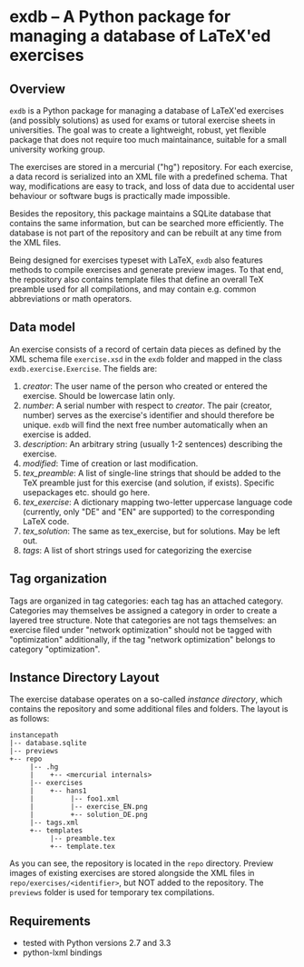 exdb – A Python package for managing a database of LaTeX'ed exercises
=====================================================================

Overview
--------
`exdb` is a Python package for managing a database of LaTeX'ed exercises (and possibly
solutions) as used for exams or tutoral exercise sheets in universities. The goal was to
create a lightweight, robust, yet flexible package that does not require too much maintainance,
suitable for a small university working group.

The exercises are stored in a mercurial ("hg") repository. For each exercise, a data record is
serialized into an XML file with a predefined schema. That way, modifications are easy to track,
and loss of data due to accidental user behaviour or software bugs is practically made impossible.

Besides the repository, this package maintains a SQLite database that contains the same
information, but can be searched more efficiently. The database is not part of the repository and
can be rebuilt at any time from the XML files.

Being designed for exercises typeset with LaTeX, ``exdb`` also features methods to compile
exercises and generate preview images. To that end, the repository also contains template files
that define an overall TeX preamble used for all compilations, and may contain e.g. common
abbreviations or math operators.

Data model
----------
An exercise consists of a record of certain data pieces as defined by the XML schema file
`exercise.xsd` in the `exdb` folder and mapped in the class `exdb.exercise.Exercise`.
The fields are:

1. *creator*: The user name of the person who created or entered the exercise. Should be lowercase
    latin only.
2. *number*: A serial number with respect to *creator*. The pair (creator, number) serves as the
    exercise's identifier and should therefore be unique. `exdb` will find the next free number
    automatically when an exercise is added.
3. *description*: An arbitrary string (usually 1-2 sentences) describing the exercise.
4. *modified*: Time of creation or last modification.
5. *tex_preamble*: A list of single-line strings that should be added to the TeX preamble just for
    this exercise (and solution, if exists). Specific usepackages etc. should go here.
6. *tex_exercise*: A dictionary mapping two-letter uppercase language code (currently, only "DE"
    and "EN" are supported) to the corresponding LaTeX code.
7. *tex_solution*: The same as tex_exercise, but for solutions. May be left out.
8. *tags*: A list of short strings used for categorizing the exercise

Tag organization
----------------
Tags are organized in tag categories: each tag has an attached category. Categories may themselves
be assigned a category in order to create a layered tree structure. Note that categories are not
tags themselves: an exercise filed under "network optimization" should not be tagged with 
"optimization" additionally, if the tag "network optimization" belongs to category "optimization".

Instance Directory Layout
-------------------------
The exercise database operates on a so-called *instance directory*, which contains the repository
and some additional files and folders. The layout is as follows:

    instancepath
    |-- database.sqlite
    |-- previews
    +-- repo
         |-- .hg
         |    +-- <mercurial internals>
         |-- exercises
         |    +-- hans1
         |         |-- foo1.xml
         |         |-- exercise_EN.png
         |         +-- solution_DE.png
         |-- tags.xml
         +-- templates
              |-- preamble.tex
              +-- template.tex

As you can see, the repository is located in the `repo` directory. Preview images of existing
exercises are stored alongside the XML files in `repo/exercises/<identifier>`, but NOT added
to the repository. The `previews` folder is used for temporary tex compilations.

Requirements
------------
- tested with Python versions 2.7 and 3.3
- python-lxml bindings 

